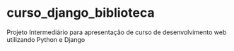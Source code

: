 # curso_django_biblioteca
Projeto Intermediário para apresentação de curso de desenvolvimento web utilizando Python e Django

